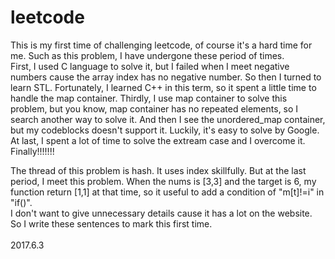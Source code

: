 # leetcode<br>
  This is my first time of challenging leetcode, of course it's a hard time for me. Such as this problem, I have undergone these period of times.<br>
  First, I used C language to solve it, but I failed when I meet negative numbers cause the array index has no negative number. So then I turned to learn STL. Fortunately, I learned C++ in this term, so it spent a little time to handle the map container. Thirdly, I use map container to solve this problem, but you know, map container has no repeated elements, so I search another way to solve it. And then I see the unordered_map container, but my codeblocks doesn't support it. Luckily, it's easy to solve by Google. At last, I spent a lot of time to solve the extream case and I overcome it. Finally!!!!!!!<br>
<tr>The thread of this problem is hash. It uses index skillfully. But at the last period, I meet this problem. When the nums is [3,3] and the target is 6, my function return [1,1] at that time, so it useful to add a condition of "m[t]!=i" in "if()".<br>
I don't want to give unnecessary details cause it has a lot on the website. So I write these sentences to mark this first time.<br><br>
                                                                                                                    2017.6.3
